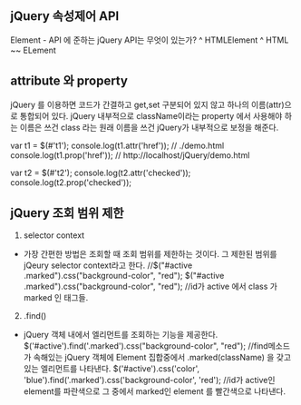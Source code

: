 ## jQuery 속성제어 API
Element - API 에 준하는 jQuery API는 무엇이 있는가?
^
HTMLElement
^
HTML ~~ ELement

<script>
var t = $('#target');
console.log(t.attr('href'));            //http://opentutorials.ort
t.attr('title', 'opentutorials.org');   //title 속성의 값을 설정한다.
t.removeattr('title');                  //title 속성을 제거한다.
</script>

## attribute 와 property
jQuery 를 이용하면 코드가 간결하고 get,set 구분되어 있지 않고 하나의 이름(attr)으로 통합되어 있다.
jQuery 내부적으로 className이라는 property 에서 사용해야 하는 이름은 쓰건 class 라는 원래 이름을 쓰건 jQuery가 내부적으로 보정을 해준다.

var t1 = $(#'t1');
console.log(t1.attr('href'));   // ./demo.html
console.log(t1.prop('href'));   // http://localhost/jQuery/demo.html

var t2 = $(#'t2');
console.log(t2.attr('checked'));
console.log(t2.prop('checked'));

## jQuery 조회 범위 제한
1. selector context
- 가장 간편한 방법은 조회할 때 조회 범위를 제한하는 것이다. 그 제한된 범위를 jQeury selector context라고 한다.
//$("#active .marked").css("background-color", "red");
$("#active .marked").css("background-color", "red");    //id가 active 에서 class 가 marked 인 태그들.

2. .find()
- jQuery 객체 내에서 엘리먼트를 조회하는 기능을 제공한다.
$('#active').find('.marked').css("background-color", "red");    //find메소드가 속해있는 jQuery 객체에 Element 집합중에서 .marked(className) 을 갖고 있는 엘리먼트를 나타낸다.
$('#active').css('color', 'blue').find('.marked').css('background-color', 'red');   //id가 active인 element를 파란색으로 그 중에서 marked인 element 를 빨간색으로 나타낸다.
